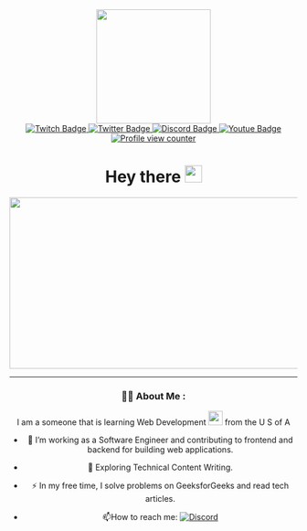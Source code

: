 <div id="header" align="center">
  <img src="https://media.giphy.com/media/KoNYPNsRlbkCWD2ykO/giphy.gif" width="200"
 </div>

<div id="badges">
 <a href="https://www.twitch.tv/neverendingchapters">
    <img src="https://img.shields.io/badge/twitch-blueviolet?logo=twitch&logoColor=white&style=for-the-badge" alt="Twitch Badge"/>
   </a>
 <a href="https://twitter.com/NeverEndingChap">
   <img src="https://img.shields.io/badge/Twitter-blue?logo=twitter&logoColor=white&style=for-the-badge" alt="Twitter Badge"/>
  </a>
 <a href="https://discord.com/users/244920282333184001">
   <img src="https://img.shields.io/badge/discord-blue?logo=discord&logoColor=white&style=for-the-badge" alt="Discord Badge"/>
  </a>
  <a href="https://www.youtube.com/channel/UCd-C87cgJCOlzSgOrn_iKOQ">
   <img src="https://img.shields.io/badge/YouTube-red?logo=youtube&logoColor=white&style=for-the-badge" alt="Youtue Badge"/>
  </a>
 </div>

<div id="view_count">
 <a href="https://github.com/NEChapters/">
   <img src="https://komarev.com/ghpvc/?username=NEChapters&style=flat&color=blue" alt="Profile view counter"/>
  </a>
 </div>

<h1>
 Hey there
  <img src="https://media.giphy.com/media/hvRJCLFzcasrR4ia7z/giphy.gif" width="30px"/>
 </h1>

<div align="center">
  <img src="https://media.giphy.com/media/Z9mnGHAh5i6hy9yRag/giphy.gif" width="600" height="300"/>
</div>
  
---

### :technologist: About Me :

I am a someone that is learning Web Development <img src="https://media.giphy.com/media/UQ1EI1ML2ABQdbebup/giphy.gif" width="25"> from the U S of A

- :telescope: I’m working as a Software Engineer and contributing to frontend and backend for building web applications.

- :seedling: Exploring Technical Content Writing.

- :zap: In my free time, I solve problems on GeeksforGeeks and read tech articles.

- :mailbox:How to reach me: [![Discord](https://img.shields.io/badge/discord-blue?logo=discord&logoColor=white&style=for-the-badge)](https://discord.com/users/244920282333184001)
